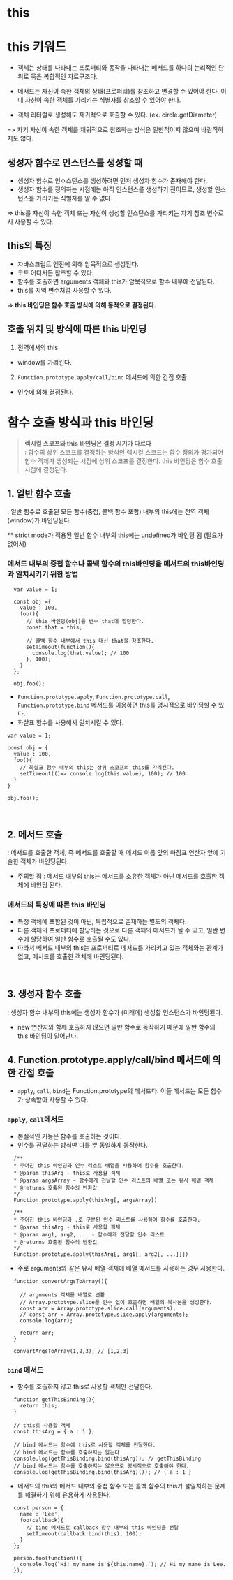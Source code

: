 # this

# this 키워드

- 객체는 상태를 나타내는 프로퍼티와 동작을 나타내는 메서드를 하나의 논리적인 단위로 묶은 복합적인 자료구조다.

- 메서드는 자신이 속한 객체의 상태(프로퍼티)를 참조하고 변경할 수 있어야 한다. 이때 자신이 속한 객체를 가리키는 식별자를 참조할 수 있어야 한다.

- 객체 리터럴로 생성해도 재귀적으로 호출할 수 있다. (ex. circle.getDiameter)

=> 자기 자신이 속한 객체를 재귀적으로 참조하는 방식은 일반적이지 않으며 바람직하지도 않다.

## 생성자 함수로 인스턴스를 생성할 때

- 생성자 함수로 인ㅇ스턴스를 생성하려면 먼저 생성자 함수가 존재해야 한다.
- 생성자 함수를 정의하는 시점에는 아직 인스턴스를 생성하기 전이므로, 생성할 인스턴스를 가리키는 식별자를 알 수 없다.

=> this를 자신이 속한 객체 또는 자신이 생성할 인스턴스를 가리키는 자기 참조 변수로서 사용할 수 있다.

## this의 특징

- 자바스크립트 엔진에 의해 암묵적으로 생성된다.
- 코드 어디서든 참조할 수 있다.
- 함수를 호출하면 arguments 객체와 this가 암묵적으로 함수 내부에 전달된다.
- this를 지역 변수처럼 사용할 수 있다.

=> **this 바인딩은 함수 호출 방식에 의해 동적으로 결정된다.**

## 호출 위치 및 방식에 따른 this 바인딩

1. 전역에서의 this

- window를 가리킨다.

2. `Function.prototype.apply/call/bind` 메서드에 의한 간접 호출

- 인수에 의해 결정된다.

# 함수 호출 방식과 this 바인딩

> **렉시컬 스코프와 this 바인딩은 결정 시기가 다르다** <br/>
> : 함수의 상위 스코프를 결정하는 방식인 렉시컬 스코프는 함수 정의가 평가되어 함수 객체가 생성되는 시점에 상위 스코프를 결정한다. this 바인딩은 함수 호출 시점에 결정된다.

## 1. 일반 함수 호출

: 일반 함수로 호출된 모든 함수(중첩, 콜백 함수 포함) 내부의 this에는 전역 객체(window)가 바인딩된다.

\*\* strict mode가 적용된 일반 함수 내부의 this에는 undefined가 바인딩 됨 (필요가 없어서)

### 메서드 내부의 중첩 함수나 콜백 함수의 this바인딩을 메서드의 this바인딩과 일치시키기 위한 방법

```
  var value = 1;

  const obj ={
    value : 100,
    foo(){
      // this 바인딩(obj)을 변수 that에 할당한다.
      const that = this;

      // 콜백 함수 내부에서 this 대신 that을 참조한다.
      setTimeout(function(){
        console.log(that.value); // 100
      }, 100);
    }
  };

  obj.foo();
```

- `Function.prototype.apply`, `Function.prototype.call`, `Function.prototype.bind` 메서드를 이용하면 this를 명시적으로 바인딩할 수 있다.
- 화살표 함수를 사용해서 일치시킬 수 있다.

```
var value = 1;

const obj = {
  value : 100,
  foo(){
    // 화살표 함수 내부의 this는 상위 스코프의 this를 가리킨다.
    setTimeout(()=> console.log(this.value), 100); // 100
  }
}

obj.foo();
```

<br />

## 2. 메서드 호출

: 메서드를 호출한 객체, 즉 메서드를 호출할 때 메서드 이름 앞의 마침표 연산자 앞에 기술한 객체가 바인딩된다.

- 주의할 점 : 메서드 내부의 this는 메서드를 소유한 객체가 아닌 메서드를 호출한 객체에 바인딩 된다.

### 메서드의 특징에 따른 this 바인딩

- 특정 객체에 포함된 것이 아닌, 독립적으로 존재하는 별도의 객체다.
- 다른 객체의 프로퍼티에 할당하는 것으로 다른 객체의 메서드가 될 수 있고, 일반 변수에 할당하여 일반 함수로 호출될 수도 있다.
- 따라서 메서드 내부의 this는 프로퍼티로 메서드를 가리키고 있는 객체와는 관계가 없고, 메서드를 호출한 객체에 바인딩된다.

<br />

## 3. 생성자 함수 호출

: 생성자 함수 내부의 this에는 생성자 함수가 (미래에) 생성할 인스턴스가 바인딩된다.

- new 연산자와 함께 호출하지 않으면 일반 함수로 동작하기 때문에 일반 함수의 this 바인딩이 일어난다.

## 4. Function.prototype.apply/call/bind 메서드에 의한 간접 호출

- `apply`, `call`, `bind`는 Function.prototype의 메서드다. 이들 메서드는 모든 함수가 상속받아 사용할 수 있다.

### `apply`, `call`메서드

- 본질적인 기능은 함수를 호출하는 것이다.
- 인수를 전달하는 방식만 다를 뿐 동일하게 동작한다.

```
  /**
  * 주어진 this 바인딩과 인수 리스트 배열을 사용하여 함수를 호출한다.
  * @param thisArg - this로 사용할 객체
  * @param argsArray - 함수에게 전달할 인수 리스트의 배열 또는 유사 배열 객체
  * @returns 호출된 함수의 반환값
  */
  Function.prototype.apply(thisArg[, argsArray])

  /**
  * 주어진 this 바인딩과 ,로 구분된 인수 리스트를 사용하여 함수를 호출한다.
  * @param thisArg - this로 사용할 객체
  * @param arg1, arg2, ... - 함수에게 전달할 인수 리스트
  * @returns 호출된 함수의 반환값
  */
  Function.prototype.apply(thisArg[, arg1[, arg2[, ...]]])
```

- 주로 arguments와 같은 유사 배열 객체에 배열 메서드를 사용하는 경우 사용한다.

```
  function convertArgsToArray(){

    // arguments 객체를 배열로 변환
    // Array.prototype.slice를 인수 없이 호출하면 배열의 복사본을 생성한다.
    const arr = Array.prototype.slice.call(arguments);
    // const arr = Array.prototype.slice.apply(arguments);
    console.log(arr);

    return arr;
  }

  convertArgsToArray(1,2,3); // [1,2,3]
```

### `bind` 메서드

- 함수를 호출하지 않고 this로 사용할 객체만 전달한다.

```
  function getThisBinding(){
    return this;
  }

  // this로 사용할 객체
  const thisArg = { a : 1 };

  // bind 메서드는 함수에 this로 사용할 객체를 전달한다.
  // bind 메서드는 함수를 호출하지는 않는다.
  console.log(getThisBinding.bind(thisArg)); // getThisBinding
  // bind 메서드는 함수를 호출하지는 않으므로 명시적으로 호출해야 한다.
  console.log(getThisBinding.bind(thisArg)()); // { a : 1 }
```

- 메서드의 this와 메서드 내부의 중첩 함수 또는 콜백 함수의 this가 불일치하는 문제를 해결하기 위해 유용하게 사용된다.

```
  const person = {
    name : 'Lee',
    foo(callback){
      // bind 메서드로 callback 함수 내부의 this 바인딩을 전달
      setTimeout(callback.bind(this), 100);
    }
  };

  person.foo(function(){
    console.log(`Hi! my name is ${this.name}.`); // Hi my name is Lee.
  });
```
